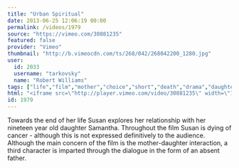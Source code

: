 ```yaml
---
title: "Urban Spiritual"
date: 2013-06-25 12:06:19 00:00
permalink: /videos/1979
source: "https://vimeo.com/30881235"
featured: false
provider: "Vimeo"
thumbnail: "http://b.vimeocdn.com/ts/268/042/268042200_1280.jpg"
user:
  id: 2033
  username: "tarkovsky"
  name: "Robert Williams"
tags: ["life","film","mother","choice","short","death","drama","daughter","staff","pick","award","winner","dslr","roundhouse","hospital","medical","london","7d","birmingham","canon"]
html: "<iframe src=\"http://player.vimeo.com/video/30881235\" width=\"1280\" height=\"720\" frameborder=\"0\" webkitAllowFullScreen mozallowfullscreen allowFullScreen></iframe>"
id: 1979
---
```


Towards the end of her life Susan explores her relationship with her nineteen year old daughter Samantha. Throughout the film Susan is dying of cancer - although this is not expressed definitively to the audience. Although the main concern of the film is the mother-daughter interaction, a third character is imparted through the dialogue in the form of an absent father.